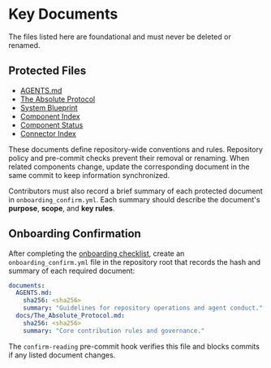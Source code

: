 # Key Documents

The files listed here are foundational and must never be deleted or renamed.

## Protected Files

- [AGENTS.md](../AGENTS.md)
- [The Absolute Protocol](The_Absolute_Protocol.md)
- [System Blueprint](system_blueprint.md)
- [Component Index](component_index.md)
- [Component Status](component_status.md)
- [Connector Index](connectors/CONNECTOR_INDEX.md)

These documents define repository-wide conventions and rules. Repository policy and pre-commit checks prevent their removal or renaming. When related components change, update the corresponding document in the same commit to keep information synchronized.

Contributors must also record a brief summary of each protected document in `onboarding_confirm.yml`. Each summary should describe the document's **purpose**, **scope**, and **key rules**.

## Onboarding Confirmation

After completing the [onboarding checklist](onboarding/README.md), create an `onboarding_confirm.yml` file in the repository root that records the hash and summary of each required document:

```yaml
documents:
  AGENTS.md:
    sha256: <sha256>
    summary: "Guidelines for repository operations and agent conduct."
  docs/The_Absolute_Protocol.md:
    sha256: <sha256>
    summary: "Core contribution rules and governance."
```

The `confirm-reading` pre-commit hook verifies this file and blocks commits if any listed document changes.
